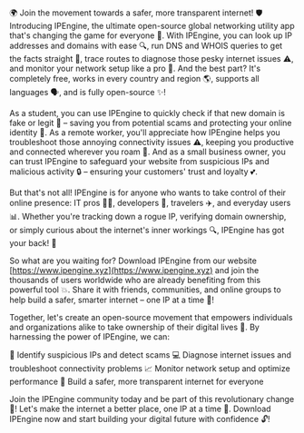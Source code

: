 🌍 Join the movement towards a safer, more transparent internet! 🛡️ Introducing IPEngine, the ultimate open-source global networking utility app that's changing the game for everyone 📡. With IPEngine, you can look up IP addresses and domains with ease 🔍, run DNS and WHOIS queries to get the facts straight 💯, trace routes to diagnose those pesky internet issues ⚠️, and monitor your network setup like a pro 👥. And the best part? It's completely free, works in every country and region 🌎, supports all languages 🗣️, and is fully open-source ✨!

As a student, you can use IPEngine to quickly check if that new domain is fake or legit 🤔 – saving you from potential scams and protecting your online identity 💪. As a remote worker, you'll appreciate how IPEngine helps you troubleshoot those annoying connectivity issues ⚠️, keeping you productive and connected wherever you roam 🌴. And as a small business owner, you can trust IPEngine to safeguard your website from suspicious IPs and malicious activity 🔒 – ensuring your customers' trust and loyalty 💕.

But that's not all! IPEngine is for anyone who wants to take control of their online presence: IT pros 👨‍💻, developers 🤖, travelers ✈️, and everyday users 📊. Whether you're tracking down a rogue IP, verifying domain ownership, or simply curious about the internet's inner workings 🔍, IPEngine has got your back! 🎉

So what are you waiting for? Download IPEngine from our website [https://www.ipengine.xyz](https://www.ipengine.xyz) and join the thousands of users worldwide who are already benefiting from this powerful tool 💥. Share it with friends, communities, and online groups to help build a safer, smarter internet – one IP at a time 🚀!

Together, let's create an open-source movement that empowers individuals and organizations alike to take ownership of their digital lives 👊. By harnessing the power of IPEngine, we can:

🔎 Identify suspicious IPs and detect scams
💻 Diagnose internet issues and troubleshoot connectivity problems
📈 Monitor network setup and optimize performance
🌟 Build a safer, more transparent internet for everyone

Join the IPEngine community today and be part of this revolutionary change 🌊! Let's make the internet a better place, one IP at a time 💪. Download IPEngine now and start building your digital future with confidence 🔓!